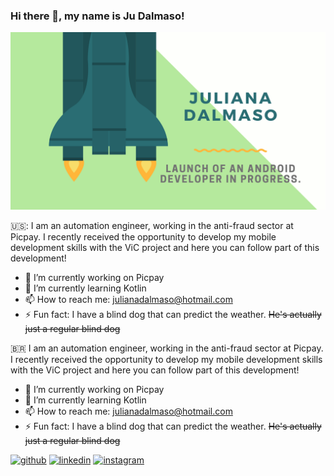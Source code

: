 ### Hi there 👋, my name is Ju Dalmaso!
![](https://github.com/juliana-dalmaso/juliana-dalmaso/blob/main/Website%20Launch%20Rocketship%20Facebook%20Cover%20Photo.png)

🇺🇸:
I am an automation engineer, working in the anti-fraud sector at Picpay.
I recently received the opportunity to develop my mobile development skills with the ViC project and here you can follow part of this development!

- 🔭 I’m currently working on Picpay
- 🌱 I’m currently learning Kotlin
- 📫 How to reach me: julianadalmaso@hotmail.com
- ⚡ Fun fact: I have a blind dog that can predict the weather. ~~He's actually just a regular blind dog~~

🇧🇷
I am an automation engineer, working in the anti-fraud sector at Picpay.
I recently received the opportunity to develop my mobile development skills with the ViC project and here you can follow part of this development!

- 🔭 I’m currently working on Picpay
- 🌱 I’m currently learning Kotlin
- 📫 How to reach me: julianadalmaso@hotmail.com
- ⚡ Fun fact: I have a blind dog that can predict the weather. ~~He's actually just a regular blind dog~~


[<img src='https://cdn.jsdelivr.net/npm/simple-icons@3.0.1/icons/github.svg' alt='github' height='40'>](https://github.com/juliana-dalmaso)  [<img src='https://cdn.jsdelivr.net/npm/simple-icons@3.0.1/icons/linkedin.svg' alt='linkedin' height='40'>](https://www.linkedin.com/in/juliana-dalmaso-42037a33//)  [<img src='https://cdn.jsdelivr.net/npm/simple-icons@3.0.1/icons/instagram.svg' alt='instagram' height='40'>](https://www.instagram.com/juliana.dalmaso/)  


